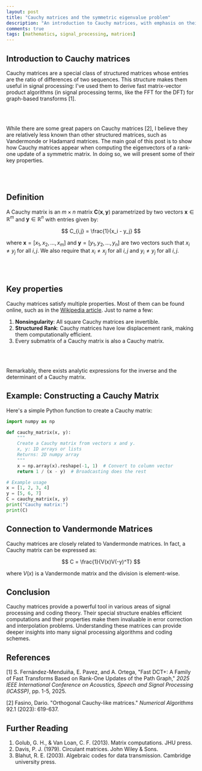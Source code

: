 ```yaml
---
layout: post
title: "Cauchy matrices and the symmetric eigenvalue problem"
description: "An introduction to Cauchy matrices, with emphasis on their connection to the symmetric eigenvalue problem"
comments: true
tags: [mathematics, signal_processing, matrices]
---
```


## Introduction to Cauchy matrices

Cauchy matrices are a special class of structured matrices whose entries are the ratio of differences of two sequences. This structure makes them useful in signal processing: I've used them to derive fast matrix-vector product algorithms (in signal processing terms, like the FFT for the DFT) for graph-based transforms [1].

<br/> <br/>

While there are some great papers on Cauchy matrices [2], I believe they are relatively less known than other structured matrices, such as Vandermonde or Hadamard matrices. The main goal of this post is to show how Cauchy matrices appear when computing the eigenvectors of a rank-one update of a symmetric matrix. In doing so, we will present some of their key properties.

<br/> <br/>

## Definition

A Cauchy matrix is an $m \times n$ matrix $\mathbf{C}(\mathbf{x}, \mathbf{y})$ parametrized by two vectors $\mathbf{x} \in \mathbb{R}^m$ and $\mathbf{y} \in \mathbb{R}^n$ with entries given by:

$$ C_{i,j} = \frac{1}{x_i - y_j} $$

where $\mathbf{x} = [x_1, x_2, \ldots, x_m]$ and $\mathbf{y} = [y_1, y_2, \ldots, y_n]$ are two vectors such that $x_i \neq y_j$ for all $i,j$. We also require that $x_i \neq x_j$ for all $i,j$ and $y_i \neq y_j$ for all $i,j$.

<br/> <br/>

## Key properties

Cauchy matrices satisfy multiple properties. Most of them can be found online, such as in the [Wikipedia article](https://en.wikipedia.org/wiki/Cauchy_matrix). Just to name a few:

1. **Nonsingularity**: All square Cauchy matrices are invertible.
2. **Structured Rank**: Cauchy matrices have low displacement rank, making them computationally efficient.
3. Every submatrix of a Cauchy matrix is also a Cauchy matrix.

<br/> <br/>

Remarkably, there exists analytic expressions for the inverse and the determinant of a Cauchy matrix.

## Example: Constructing a Cauchy Matrix

Here's a simple Python function to create a Cauchy matrix:

```python
import numpy as np

def cauchy_matrix(x, y):
    """
    Create a Cauchy matrix from vectors x and y.
    x, y: 1D arrays or lists
    Returns: 2D numpy array
    """
    x = np.array(x).reshape(-1, 1)  # Convert to column vector
    return 1 / (x - y)  # Broadcasting does the rest

# Example usage
x = [1, 2, 3, 4]
y = [5, 6, 7]
C = cauchy_matrix(x, y)
print("Cauchy matrix:")
print(C)
```

## Connection to Vandermonde Matrices

Cauchy matrices are closely related to Vandermonde matrices. In fact, a Cauchy matrix can be expressed as:

$$ C = \frac{1}{V(x)V(-y)^T} $$

where $V(x)$ is a Vandermonde matrix and the division is element-wise.

## Conclusion

Cauchy matrices provide a powerful tool in various areas of signal processing and coding theory. Their special structure enables efficient computations and their properties make them invaluable in error correction and interpolation problems. Understanding these matrices can provide deeper insights into many signal processing algorithms and coding schemes.

## References

[1] S. Fernández-Menduiña, E. Pavez, and A. Ortega, "Fast DCT+: A Family of Fast Transforms Based on Rank-One Updates of the Path Graph," *2025 IEEE International Conference on Acoustics, Speech and Signal Processing (ICASSP)*, pp. 1-5, 2025.

[2] Fasino, Dario. "Orthogonal Cauchy-like matrices." *Numerical Algorithms* 92.1 (2023): 619-637.

## Further Reading

1. Golub, G. H., & Van Loan, C. F. (2013). Matrix computations. JHU press.
2. Davis, P. J. (1979). Circulant matrices. John Wiley & Sons.
3. Blahut, R. E. (2003). Algebraic codes for data transmission. Cambridge university press.
